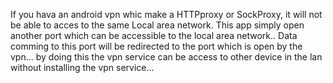 If you hava an android vpn whic make a HTTPproxy or SockProxy, it will not be able to acces to the same Local area network. This app simply open another  port which can be accessible to the local area network.. Data comming to this port will be redirected to the port which is open by the vpn... by doing this the vpn service can be access to other device in the lan without installing the vpn service...
